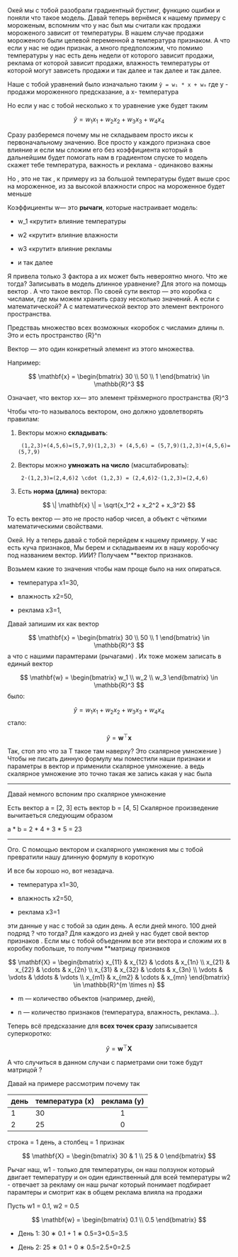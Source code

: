 Окей мы с тобой разобрали градиентный бустинг, функцию ошибки и  поняли  что такое  модель. Давай  теперь вернёмся к нашему примеру с мороженым, вспомним что у нас был  мы считали как продажи мороженого зависит от температуры. В нашем случае продажи мороженого были целевой переменной а температура признаком. А что если у нас не один признак, а много предположим, что помимо температуры у нас есть день недели от которого зависит продажи, реклама от которой зависит продажи, влажность температуры от которой могут зависеть продажи и так далее и так далее и так далее.

Наше с тобой уравнений было изначально таким `ŷ = w₁ * x + w₀` 
где y - продажи мороженного предсказание, а x- температура 

Но если у нас с тобой несколько x то уравнение уже будет таким 

$$
\hat{y} = w_1 x_1 + w_2 x_2 + w_3 x_3 + w_4 x_4
$$


Сразу разберемся почему мы не складываем  просто иксы к первоначальному значению. Все просто у каждого признака свое влияние и если мы сложим его без коэффициента который в дальнейшим будет помогать нам в градиентом спуске то модель скажет тебе
температура, важность и реклама - одинаково важны 

Но , это не так , к примеру из за большой температуры будет выше срос на мороженное, из за высокой влажности спрос на мороженное будет меньше 


Коэффициенты w— это **рычаги**, которые настраивает модель:

- w_1​ «крутит» влияние температуры
    
- w2​ «крутит» влияние влажности
    
- w3​ «крутит» влияние рекламы
    
- и так далее


Я привела только 3 фактора а их может быть невероятно много. Что же тогда? Записывать в модель длинное уравнение? Для этого на помощь  вектор .  А что такое вектор. По своей сути  вектор — это коробка с числами, где мы можем хранить сразу несколько значений. А если с математической? А с математической вектор это элемент вектроного пространства.

Предстваь  множество всех возможных «коробок с числами» длины n. Это и есть пространство {R}^n

Вектор — это один конкретный элемент из этого множества.

Например:

$$
\mathbf{x} = \begin{bmatrix} 30 \\ 50 \\ 1 \end{bmatrix} \in \mathbb{R}^3
$$

Означает, что вектор xx— это элемент трёхмерного пространства {R}^3

Чтобы что-то называлось вектором, оно должно удовлетворять правилам:

1. Векторы можно **складывать**:
    
		(1,2,3)+(4,5,6)=(5,7,9)(1,2,3) + (4,5,6) = (5,7,9)(1,2,3)+(4,5,6)=(5,7,9)

2. Векторы можно **умножать на число** (масштабировать):
    

		2⋅(1,2,3)=(2,4,6)2 \cdot (1,2,3) = (2,4,6)2⋅(1,2,3)=(2,4,6)

3. Есть **норма (длина)** вектора:
    

$$
\| \mathbf{x} \| = \sqrt{x_1^2 + x_2^2 + x_3^2}
$$


То есть вектор — это не просто набор чисел, а объект с чёткими математическими свойствами.

Окей. Ну а теперь давай с тобой перейдем к нашему примеру. У нас есть куча признаков, Мы берем и складываеим их в нашу коробочку под названием вектор. ИИИ?  Получаем **вектор признаков.

Возьмем какие то значения чтобы нам проще было на них опираться.

- температура x1=30,
    
- влажность x2=50,
    
- реклама x3=1,

Давай запишим их как вектор 

$$
\mathbf{x} = \begin{bmatrix} 30 \\ 50 \\ 1 \end{bmatrix} \in \mathbb{R}^3
$$
а что с нашими парамтерами (рычагами) . Их тоже можем записать в единый вектор 

$$
\mathbf{w} = \begin{bmatrix} w_1 \\ w_2 \\ w_3 \end{bmatrix} \in \mathbb{R}^3
$$
было:

$$
\hat{y} = w_1 x_1 + w_2 x_2 + w_3 x_3 + w_4 x_4
$$
стало:

$$
\hat{y} = \mathbf{w}^\top \mathbf{x}
$$

Так, стоп это что за T такое там наверху? Это скалярное умножение ) Чтобы не писать динную формулу мы поместили наши признаки и параметры в вектор и применили скалярное умножение. а ведь скалярное умножение это точно такая же запись какая у нас была

___
Давай немного вспоним про скалярное умножение 

Есть вектор a = [2, 3]
есть вектор b = [4, 5]
Скалярное произведение вычитаеться следующим образом 

a * b = 2 * 4 + 3 * 5 = 23

___
Ого. С помощью вектором и скалярного умножения мы с тобой  превратили нашу длинную формулу в короткую

И все бы хорошо но, вот незадача.  
- температура x1=30,
    
- влажность x2=50,
    
- реклама x3=1

эти данные у нас с тобой за один день. А если дней много. 100 дней подряд ? что тогда? Для каждого из дней у нас будет свой вектор признаков .  Если мы с тобой объеденим все эти вектора и сложим их в коробку побольше, то получим **матрицу признаков

$$
\mathbf{X} = \begin{bmatrix}
x_{11} & x_{12} & \cdots & x_{1n} \\
x_{21} & x_{22} & \cdots & x_{2n} \\
x_{31} & x_{32} & \cdots & x_{3n} \\
\vdots & \vdots & \ddots & \vdots \\
x_{m1} & x_{m2} & \cdots & x_{mn}
\end{bmatrix} \in \mathbb{R}^{m \times n}
$$


- m — количество объектов (например, дней),
    
- n — количество признаков (температура, влажность, реклама…).


Теперь всё предсказание для **всех точек сразу** записывается суперкоротко:

$$
\hat{y} = \mathbf{w}^\top \mathbf{X}
$$

А что случиться в данном случаи с парметрами они тоже будут матрицой ?

Давай на примере рассмотрим почему так 

| день | температура (x) | реклама (y) |
| :--- | :-------------- | :---------: |
| 1    | 30              |      1      |
| 2    | 25              |      0      |

строка = 1 день, а столбец = 1 признак

$$
\mathbf{X} = \begin{bmatrix}
30 & 1 \\
25 & 0
\end{bmatrix}
$$

Рычаг наш, w1 - только для температуры, он  наш ползунок который двигает температуру и он один единственный для всей температуры
w2 - отвечает за рекламу он наш рычаг который понимает подбирает парамтеры и смотрит как в общем реклама влияла на продажи 

Пусть w1 = 0.1,  w2 = 0.5

$$
\mathbf{w} = \begin{bmatrix} 0.1 \\ 0.5 \end{bmatrix}
$$

- День 1: 30 ∗ 0.1 + 1 ∗ 0.5=3+0.5=3.5

- День 2: 25 ∗ 0.1 + 0 ∗ 0.5=2.5+0=2.5
